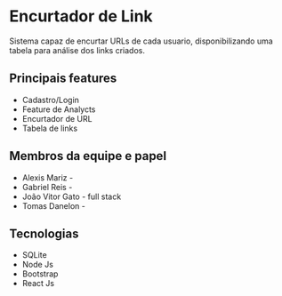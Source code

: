# Encurtador de Link

Sistema capaz de encurtar URLs de cada usuario, disponibilizando uma tabela para análise dos links criados.

## Principais features
- Cadastro/Login
- Feature de Analycts
- Encurtador de URL
- Tabela de links

## Membros da equipe e papel
- Alexis Mariz - 
- Gabriel Reis - 
- João Vitor Gato - full stack
- Tomas Danelon - 

## Tecnologias
- SQLite
- Node Js
- Bootstrap
- React Js
